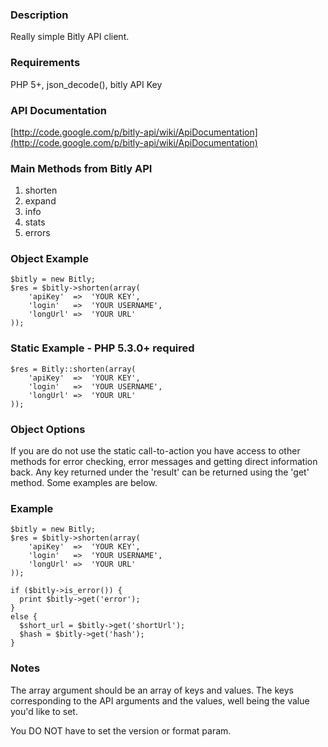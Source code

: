 ### Description
Really simple Bitly API client.

### Requirements
PHP 5+, json_decode(), bitly API Key

### API Documentation
[http://code.google.com/p/bitly-api/wiki/ApiDocumentation](http://code.google.com/p/bitly-api/wiki/ApiDocumentation)

### Main Methods from Bitly API
1. shorten
2. expand
3. info
4. stats
5. errors

### Object Example
    $bitly = new Bitly;
    $res = $bitly->shorten(array(
        'apiKey'  =>  'YOUR KEY',
        'login'   =>  'YOUR USERNAME',
        'longUrl' =>  'YOUR URL'
    ));

### Static Example - PHP 5.3.0+ required
    $res = Bitly::shorten(array(
        'apiKey'  =>  'YOUR KEY',
        'login'   =>  'YOUR USERNAME',
        'longUrl' =>  'YOUR URL'
    ));
    
### Object Options
If you are do not use the static call-to-action you have access to other methods for error checking, error messages and getting direct information back. Any key returned under the 'result' can be returned using the 'get' method. Some examples are below.

### Example
    $bitly = new Bitly;
    $res = $bitly->shorten(array(
        'apiKey'  =>  'YOUR KEY',
        'login'   =>  'YOUR USERNAME',
        'longUrl' =>  'YOUR URL'
    ));
    
    if ($bitly->is_error()) {
      print $bitly->get('error');
    }
    else {
      $short_url = $bitly->get('shortUrl');
      $hash = $bitly->get('hash');
    }

### Notes
The array argument should be an array of keys and values. The keys corresponding to the API arguments and the values, well being the value you'd like to set.

You DO NOT have to set the version or format param.